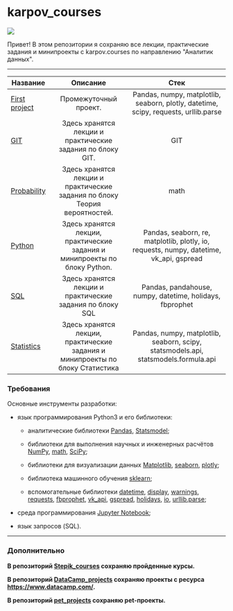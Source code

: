 
# karpov_courses
![](https://user-images.githubusercontent.com/100243761/179005624-ec4c5578-555c-4cf0-aeae-3e1fd8216556.png)

Привет! В этом репозитории я сохраняю все лекции, практические задания и минипроекты с karpov.courses по направлению "Аналитик данных".

-------------------------

Название|Описание | Стек
-----------|:-------:|:-----:
[First project](https://github.com/QuantumFluxx/karpov_courses/tree/main/First_project)|Промежуточный проект. | Pandas, numpy, matplotlib, seaborn, plotly, datetime, scipy, requests, urllib.parse
[GIT](https://github.com/QuantumFluxx/karpov_courses/tree/main/GIT)|Здесь хранятся лекции и практические задания по блоку GIT. | GIT
[Probability](https://github.com/QuantumFluxx/karpov_courses/tree/main/Probability)|Здесь хранятся лекции и практические задания по блоку Теория вероятностей. | math
[Python](https://github.com/QuantumFluxx/karpov_courses/tree/main/Python)|Здесь хранятся лекции, практические задания и минипроекты по блоку Python. | Pandas, seaborn, re, matplotlib, plotly, io, requests, numpy, datetime, vk_api, gspread
[SQL](https://github.com/QuantumFluxx/karpov_courses/tree/main/SQL)|Здесь хранятся лекции и практические задания по блоку SQL | Pandas, pandahouse, numpy, datetime, holidays, fbprophet
[Statistics](https://github.com/QuantumFluxx/karpov_courses/tree/main/Statistics)|Здесь хранятся лекции, практические задания и минипроекты по блоку Статистика | Pandas, numpy, matplotlib, seaborn, scipy, statsmodels.api, statsmodels.formula.api


### Требования

Основные инструменты разработки:

* язык программирования Python3 и его библиотеки:

    + аналитические библиотеки [Pandas](https://pandas.pydata.org/), [Statsmodel](https://www.statsmodels.org/stable/index.html);

    + библиотеки для выполнения научных и инженерных расчётов [NumPy](https://numpy.org/), [math](https://docs.python.org/3/library/math.html), [SciPy](https://scipy.org/);

    + библиотеки для визуализации данных [Matplotlib](https://matplotlib.org/), [seaborn](https://seaborn.pydata.org/), [plotly](https://plotly.com/python/);

    + библиотека машинного обучения [sklearn](https://www.sklearn.org/);

    + вспомогательные библиотеки [datetime](https://docs.python.org/3/library/datetime.html), [display](https://ipython.org/ipython-doc/3/api/generated/IPython.display.html), [warnings](https://docs.python.org/3/library/warnings.html), [requests](https://pythonru.com/biblioteki/kratkoe-rukovodstvo-po-biblioteke-python-requests), [fbprophet](https://facebook.github.io/prophet/docs/quick_start.html), [vk_api](https://vk-api.readthedocs.io/en/latest/), [gspread](https://docs.gspread.org/en/latest/), [holidays](https://pypi.org/project/holidays/), [io](https://docs.python.org/3/library/io.html), [urllib.parse](https://docs.python.org/3/library/urllib.parse.html);

* среда программирования [Jupyter Notebook](https://jupyter.org/);

* язык запросов (SQL).

------------------------------
### Дополнительно

**В репозиторий [Stepik_courses](https://github.com/QuantumFluxx/Stepik_courses) сохраняю пройденные курсы.**

**В репозиторий [DataCamp_projects](https://github.com/QuantumFluxx/DataCamp_projects) сохраняю проекты с ресурса https://www.datacamp.com/.**

**В репозиторий [pet_projects](https://github.com/QuantumFluxx/pet_projects) сохраняю pet-проекты.**
